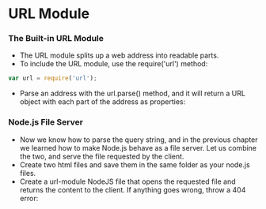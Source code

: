 # URL Module

### The Built-in URL Module

* The URL module splits up a web address into readable parts.
* To include the URL module, use the require('url') method:
```javascript
var url = require('url');
```
* Parse an address with the url.parse() method, and it will return a URL object with each part of the address as properties:

### Node.js File Server
* Now we know how to parse the query string, and in the previous chapter we learned how to make Node.js behave as a file server. Let us combine the two, and serve the file requested by the client.
* Create two html files and save them in the same folder as your node.js files.
* Create a url-module NodeJS file that opens the requested file and returns the content to the client. If anything goes wrong, throw a 404 error: